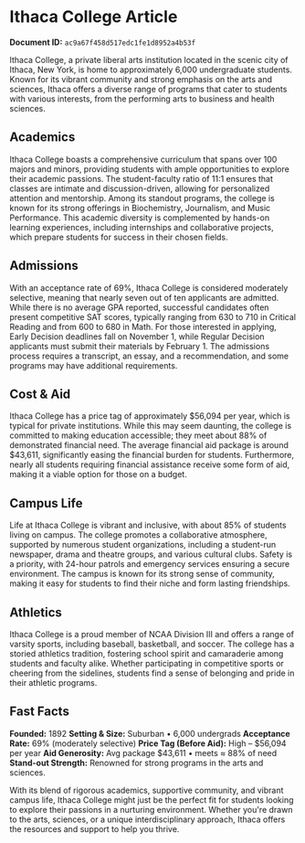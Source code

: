 # Ithaca College Article

**Document ID:** `ac9a67f458d517edc1fe1d8952a4b53f`

Ithaca College, a private liberal arts institution located in the scenic city of Ithaca, New York, is home to approximately 6,000 undergraduate students. Known for its vibrant community and strong emphasis on the arts and sciences, Ithaca offers a diverse range of programs that cater to students with various interests, from the performing arts to business and health sciences.

## Academics
Ithaca College boasts a comprehensive curriculum that spans over 100 majors and minors, providing students with ample opportunities to explore their academic passions. The student-faculty ratio of 11:1 ensures that classes are intimate and discussion-driven, allowing for personalized attention and mentorship. Among its standout programs, the college is known for its strong offerings in Biochemistry, Journalism, and Music Performance. This academic diversity is complemented by hands-on learning experiences, including internships and collaborative projects, which prepare students for success in their chosen fields.

## Admissions
With an acceptance rate of 69%, Ithaca College is considered moderately selective, meaning that nearly seven out of ten applicants are admitted. While there is no average GPA reported, successful candidates often present competitive SAT scores, typically ranging from 630 to 710 in Critical Reading and from 600 to 680 in Math. For those interested in applying, Early Decision deadlines fall on November 1, while Regular Decision applicants must submit their materials by February 1. The admissions process requires a transcript, an essay, and a recommendation, and some programs may have additional requirements.

## Cost & Aid
Ithaca College has a price tag of approximately $56,094 per year, which is typical for private institutions. While this may seem daunting, the college is committed to making education accessible; they meet about 88% of demonstrated financial need. The average financial aid package is around $43,611, significantly easing the financial burden for students. Furthermore, nearly all students requiring financial assistance receive some form of aid, making it a viable option for those on a budget.

## Campus Life
Life at Ithaca College is vibrant and inclusive, with about 85% of students living on campus. The college promotes a collaborative atmosphere, supported by numerous student organizations, including a student-run newspaper, drama and theatre groups, and various cultural clubs. Safety is a priority, with 24-hour patrols and emergency services ensuring a secure environment. The campus is known for its strong sense of community, making it easy for students to find their niche and form lasting friendships.

## Athletics
Ithaca College is a proud member of NCAA Division III and offers a range of varsity sports, including baseball, basketball, and soccer. The college has a storied athletics tradition, fostering school spirit and camaraderie among students and faculty alike. Whether participating in competitive sports or cheering from the sidelines, students find a sense of belonging and pride in their athletic programs.

## Fast Facts
**Founded:** 1892
**Setting & Size:** Suburban • 6,000 undergrads
**Acceptance Rate:** 69% (moderately selective)
**Price Tag (Before Aid):** High – $56,094 per year
**Aid Generosity:** Avg package $43,611 • meets ≈ 88% of need
**Stand-out Strength:** Renowned for strong programs in the arts and sciences.

With its blend of rigorous academics, supportive community, and vibrant campus life, Ithaca College might just be the perfect fit for students looking to explore their passions in a nurturing environment. Whether you're drawn to the arts, sciences, or a unique interdisciplinary approach, Ithaca offers the resources and support to help you thrive.
